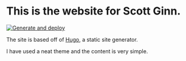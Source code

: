 # This is the website for Scott Ginn.

[![Generate and deploy](https://github.com/ShoGinn/scott.ginn.space/actions/workflows/deploy.yml/badge.svg)](https://github.com/ShoGinn/scott.ginn.space/actions/workflows/deploy.yml)

The site is based off of [Hugo](https://gohugo.io/), a static site generator.

I have used a neat theme and the content is very simple.
